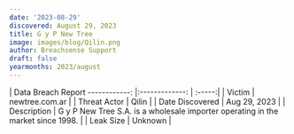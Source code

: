 ```yaml
---
date: '2023-08-29'
discovered: August 29, 2023
title: G y P New Tree
image: images/blog/Qilin.png
author: Breachsense Support
draft: false
yearmonths: 2023/august
---
```



| Data Breach Report
------------:     |:-------------:    | :-----:|
| Victim      | newtree.com.ar      | 
| Threat Actor      | Qilin      | 
| Date Discovered      | Aug 29, 2023      | 
| Description      | G y P New Tree S.A. is a wholesale importer operating in the market since 1998.      | 
| Leak Size      | Unknown      | 

